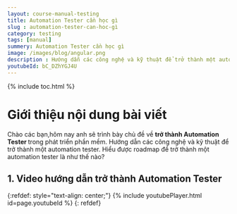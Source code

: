 ```yaml
---
layout: course-manual-testing
title: Automation Tester cần học gì
slug : automation-tester-can-hoc-gì
category: testing
tags: [manual]
summery: Automation Tester cần học gì
image: /images/blog/angular.png
description : Hướng dẫn các công nghệ và kỹ thuật để trở thành một automation tester. Hiểu được roadmap để trở thành một automation tester là như thế nào?
youtubeId: bC_DZhYGJ4U
---
```


{% include toc.html %}

# **Giới thiệu nội dung bài viết**

Chào các bạn,hôm nay anh sẽ trình bày chủ đề về <b> trở thành Automation Tester </b> trong phát triển phần mềm. Hướng dẫn các công nghệ và kỹ thuật để trở thành một automation tester. Hiểu được roadmap để trở thành một automation tester là như thế nào?


## **1. Video hướng dẫn trở thành Automation Tester**

{:refdef: style="text-align: center;"}
{% include youtubePlayer.html id=page.youtubeId %}
{: refdef}



